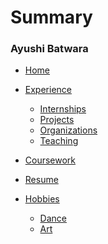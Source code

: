 # Summary

### Ayushi Batwara
* [Home](README.md)
* [Experience](experience.md)
  * [Internships](experience.md#internships-📋)
  * [Projects](experience.md#projects-📤)
  * [Organizations](experience.md#organizations-🧩)
  * [Teaching](experience.md#teaching-📚)
* [Coursework](coursework.md)
* [Resume](resume.md)

* [Hobbies](/hobbies.md)
  * [Dance](/hobbies.md#dance-💃)
  * [Art](/hobbies.md#artwork-🎨)


<!-- ### Reflections
* [Fall 2021](reflections/fall-2021.md)
*  -->
